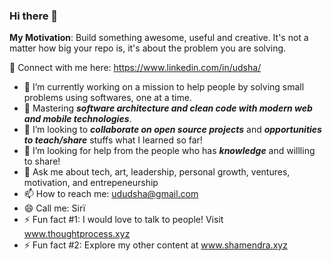 ### Hi there 👋

**My Motivation**: Build something awesome, useful and creative. It's not a matter how big your repo is, it's about the problem you are solving.

🔗 Connect with me here: https://www.linkedin.com/in/udsha/ 

- 🔭 I’m currently working on a mission to help people by solving small problems using softwares, one at a time.
- 🌱 Mastering ***software architecture and clean code with modern web and mobile technologies***. 
- 👯 I’m looking to ***collaborate on open source projects*** and ***opportunities to teach/share*** stuffs what I learned so far!
- 🤔 I’m looking for help from the people who has ***knowledge*** and willling to share!
- 💬 Ask me about tech, art, leadership, personal growth, ventures, motivation, and entrepeneurship
- 📫 How to reach me: ududsha@gmail.com
- 😄 Call me: Sirï
- ⚡ Fun fact #1: I would love to talk to people! Visit www.thoughtprocess.xyz
- ⚡ Fun fact #2: Explore my other content at www.shamendra.xyz

<!--
**ududsha/ududsha** is a ✨ _special_ ✨ repository because its `README.md` (this file) appears on your GitHub profile.

Here are some ideas to get you started:

- 🔭 I’m currently working on ...
- 🌱 I’m currently learning ...
- 👯 I’m looking to collaborate on ...
- 🤔 I’m looking for help with ...
- 💬 Ask me about ...
- 📫 How to reach me: ...
- 😄 Pronouns: ...
- ⚡ Fun fact: ...
-->
